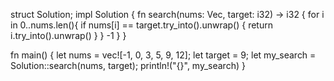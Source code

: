struct Solution;
impl Solution 
{
    fn search(nums: Vec<i32>, target: i32) -> i32 {
        for i in 0..nums.len(){
            if nums[i] == target.try_into().unwrap() 
			{
				return i.try_into().unwrap()
			}
        }
		-1
    }
}

fn main() {
    let nums = vec![-1, 0, 3, 5, 9, 12];
    let target = 9;
    let my_search = Solution::search(nums, target);
	println!("{}", my_search)
}
